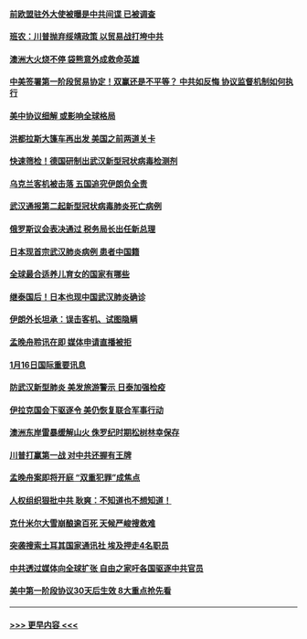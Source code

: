 #### [前欧盟驻外大使被曝是中共间谍 已被调查](../pages/prog202/a102754719.md?t=01171755) 
#### [班农：川普抛弃绥靖政策 以贸易战打垮中共](../pages/prog202/a102754679.md?t=01171755) 
#### [澳洲大火烧不停 袋熊意外成救命英雄](../pages/prog202/a102754614.md?t=01171755) 
#### [中美签署第一阶段贸易协定！双赢还是不平等？ 中共如反悔 协议监督机制如何执行](../pages/prog202/a102754464.md?t=01171755) 
#### [美中协议细解 或影响全球格局](../pages/prog202/a102754450.md?t=01171755) 
#### [洪都拉斯大篷车再出发 美国之前两道关卡](../pages/prog202/a102754430.md?t=01171755) 
#### [快速筛检！德国研制出武汉新型冠状病毒检测剂](../pages/prog202/a102754330.md?t=01171755) 
#### [乌克兰客机被击落 五国追究伊朗负全责](../pages/prog202/a102754374.md?t=01171755) 
#### [武汉通报第二起新型冠状病毒肺炎死亡病例](../pages/prog202/a102754298.md?t=01171755) 
#### [俄罗斯议会表决通过 税务局长出任新总理](../pages/prog202/a102754288.md?t=01171755) 
#### [日本现首宗武汉肺炎病例 患者中国籍](../pages/prog202/a102754250.md?t=01171755) 
#### [全球最合适养儿育女的国家有哪些](../pages/prog202/a102754198.md?t=01171755) 
#### [继泰国后！日本也现中国武汉肺炎确诊](../pages/prog202/a102754064.md?t=01171755) 
#### [伊朗外长坦承：误击客机、试图隐瞒](../pages/prog202/a102754062.md?t=01171755) 
#### [孟晚舟聆讯在即 媒体申请直播被拒](../pages/prog202/a102754058.md?t=01171755) 
#### [1月16日国际重要讯息](../pages/prog202/a102754054.md?t=01171755) 
#### [防武汉新型肺炎 美发旅游警示 日泰加强检疫](../pages/prog202/a102753986.md?t=01171755) 
#### [伊拉克国会下驱逐令 美仍恢复联合军事行动](../pages/prog202/a102753975.md?t=01171755) 
#### [澳洲东岸雷暴缓解山火 侏罗纪时期松树林幸保存](../pages/prog202/a102753943.md?t=01171755) 
#### [川普打赢第一战 对中共还握有王牌](../pages/prog202/a102753874.md?t=01171755) 
#### [孟晚舟案即将开庭 “双重犯罪”成焦点](../pages/prog202/a102753891.md?t=01171755) 
#### [人权组织狠批中共 耿爽：不知道也不想知道！](../pages/prog202/a102753872.md?t=01171755) 
#### [克什米尔大雪崩酿逾百死 天候严峻搜救难](../pages/prog202/a102753837.md?t=01171755) 
#### [突袭搜索土耳其国家通讯社 埃及押走4名职员](../pages/prog202/a102753805.md?t=01171755) 
#### [中共透过媒体向全球扩张 自由之家吁各国驱逐中共官员](../pages/prog202/a102753798.md?t=01171755) 
#### [美中第一阶段协议30天后生效 8大重点抢先看](../pages/prog202/a102753782.md?t=01171755) 

----
#### [ >>> 更早内容 <<< ](../indexes/prog202-earlier.md)

